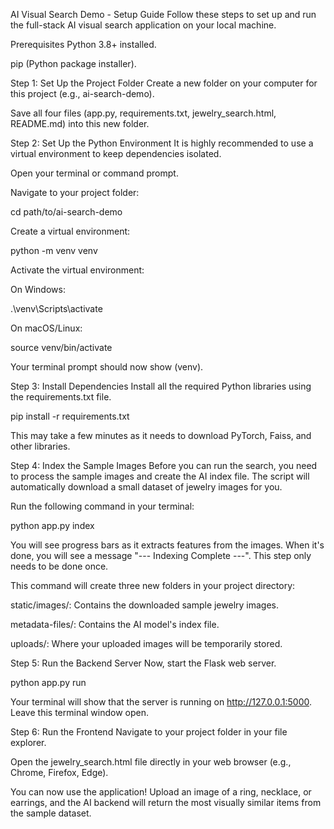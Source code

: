 AI Visual Search Demo - Setup Guide
Follow these steps to set up and run the full-stack AI visual search application on your local machine.

Prerequisites
Python 3.8+ installed.

pip (Python package installer).

Step 1: Set Up the Project Folder
Create a new folder on your computer for this project (e.g., ai-search-demo).

Save all four files (app.py, requirements.txt, jewelry_search.html, README.md) into this new folder.

Step 2: Set Up the Python Environment
It is highly recommended to use a virtual environment to keep dependencies isolated.

Open your terminal or command prompt.

Navigate to your project folder:

cd path/to/ai-search-demo

Create a virtual environment:

python -m venv venv

Activate the virtual environment:

On Windows:

.\venv\Scripts\activate

On macOS/Linux:

source venv/bin/activate

Your terminal prompt should now show (venv).

Step 3: Install Dependencies
Install all the required Python libraries using the requirements.txt file.

pip install -r requirements.txt

This may take a few minutes as it needs to download PyTorch, Faiss, and other libraries.

Step 4: Index the Sample Images
Before you can run the search, you need to process the sample images and create the AI index file. The script will automatically download a small dataset of jewelry images for you.

Run the following command in your terminal:

python app.py index

You will see progress bars as it extracts features from the images. When it's done, you will see a message "--- Indexing Complete ---". This step only needs to be done once.

This command will create three new folders in your project directory:

static/images/: Contains the downloaded sample jewelry images.

metadata-files/: Contains the AI model's index file.

uploads/: Where your uploaded images will be temporarily stored.

Step 5: Run the Backend Server
Now, start the Flask web server.

python app.py run

Your terminal will show that the server is running on http://127.0.0.1:5000. Leave this terminal window open.

Step 6: Run the Frontend
Navigate to your project folder in your file explorer.

Open the jewelry_search.html file directly in your web browser (e.g., Chrome, Firefox, Edge).

You can now use the application! Upload an image of a ring, necklace, or earrings, and the AI backend will return the most visually similar items from the sample dataset.